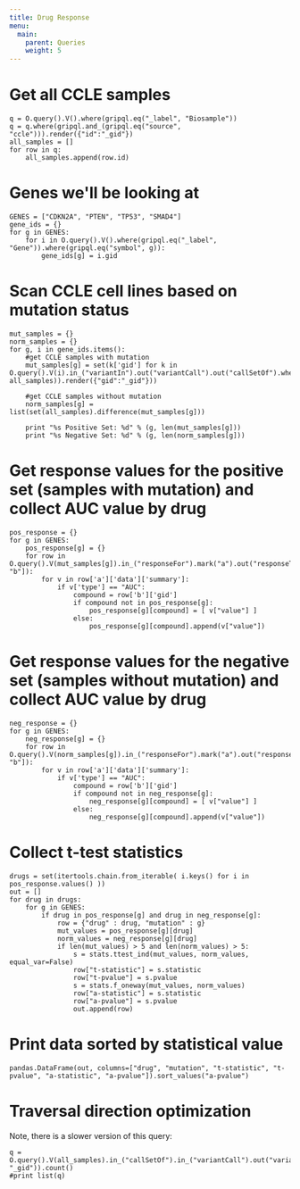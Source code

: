 ```yaml
---
title: Drug Response
menu:
  main:
    parent: Queries
    weight: 5
---
```



# Get all CCLE samples
```
q = O.query().V().where(gripql.eq("_label", "Biosample"))
q = q.where(gripql.and_(gripql.eq("source", "ccle"))).render({"id":"_gid"})
all_samples = []
for row in q:
    all_samples.append(row.id)
```

# Genes we'll be looking at
```
GENES = ["CDKN2A", "PTEN", "TP53", "SMAD4"]
gene_ids = {}
for g in GENES:
    for i in O.query().V().where(gripql.eq("_label", "Gene")).where(gripql.eq("symbol", g)):
        gene_ids[g] = i.gid
```

# Scan CCLE cell lines based on mutation status
```
mut_samples = {}
norm_samples = {}
for g, i in gene_ids.items():
    #get CCLE samples with mutation
    mut_samples[g] = set(k['gid'] for k in O.query().V(i).in_("variantIn").out("variantCall").out("callSetOf").where(gripql.in_("_gid", all_samples)).render({"gid":"_gid"}))

    #get CCLE samples without mutation
    norm_samples[g] = list(set(all_samples).difference(mut_samples[g]))

    print "%s Positive Set: %d" % (g, len(mut_samples[g]))
    print "%s Negative Set: %d" % (g, len(norm_samples[g]))
```

# Get response values for the positive set (samples with mutation) and collect AUC value by drug
```
pos_response = {}
for g in GENES:
    pos_response[g] = {}
    for row in O.query().V(mut_samples[g]).in_("responseFor").mark("a").out("responseTo").mark("b").select(["a", "b"]):
        for v in row['a']['data']['summary']:
            if v['type'] == "AUC":
                compound = row['b']['gid']
                if compound not in pos_response[g]:
                    pos_response[g][compound] = [ v["value"] ]
                else:
                    pos_response[g][compound].append(v["value"])
```



# Get response values for the negative set (samples without mutation) and collect AUC value by drug
```
neg_response = {}
for g in GENES:
    neg_response[g] = {}
    for row in O.query().V(norm_samples[g]).in_("responseFor").mark("a").out("responseTo").mark("b").select(["a", "b"]):
        for v in row['a']['data']['summary']:
            if v['type'] == "AUC":
                compound = row['b']['gid']
                if compound not in neg_response[g]:
                    neg_response[g][compound] = [ v["value"] ]
                else:
                    neg_response[g][compound].append(v["value"])
```

# Collect t-test statistics
```
drugs = set(itertools.chain.from_iterable( i.keys() for i in pos_response.values() ))
out = []
for drug in drugs:
    for g in GENES:
        if drug in pos_response[g] and drug in neg_response[g]:
            row = {"drug" : drug, "mutation" : g}
            mut_values = pos_response[g][drug]
            norm_values = neg_response[g][drug]
            if len(mut_values) > 5 and len(norm_values) > 5:
                s = stats.ttest_ind(mut_values, norm_values, equal_var=False)
                row["t-statistic"] = s.statistic
                row["t-pvalue"] = s.pvalue
                s = stats.f_oneway(mut_values, norm_values)
                row["a-statistic"] = s.statistic
                row["a-pvalue"] = s.pvalue
                out.append(row)
```

# Print data sorted by statistical value
```
pandas.DataFrame(out, columns=["drug", "mutation", "t-statistic", "t-pvalue", "a-statistic", "a-pvalue"]).sort_values("a-pvalue")
```


# Traversal direction optimization
Note, there is a slower version of this query:
```
q = O.query().V(all_samples).in_("callSetOf").in_("variantCall").out("variantIn").where(gripql.eq("gene:ENSG00000141510", "_gid")).count()
#print list(q)
```
